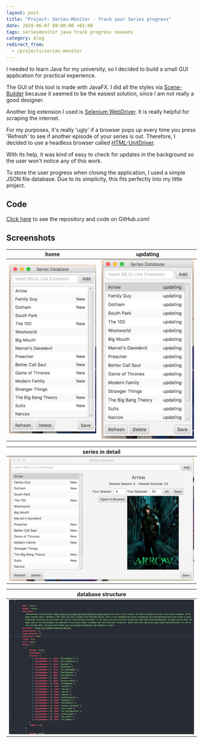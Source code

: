 ```yaml
---
layout: post
title: "Project: Series-Monitor - Track your Series progress"
date: 2019-06-07 09:00:00 +01:00
tags: seriesmonitor java track progress seasons
category: blog
redirect_from:
  - /projects/series-monitor
---
```


I needed to learn Java for my university, so I decided to build a small GUI application for practical experience.

The GUI of this tool is made with JavaFX. I did all the styles via [Scene-Builder](http://gluonhq.com/products/scene-builder/) because it seemed to be the easiest solution, since I am not really a good designer.

Another big extension I used is [Selenium WebDriver](https://www.seleniumhq.org/projects/webdriver/). It is really helpful for scraping the internet.

For my purposes, it's really 'ugly' if a browser pops up every time you press 'Refresh' to see if another episode of your series is out. Therefore, I decided to use a headless browser called [HTML-UnitDriver](https://github.com/SeleniumHQ/htmlunit-driver).

With its help, it was kind of easy to check for updates in the background so the user won't notice any of this work.

To store the user progress when closing the application, I used a simple JSON file database. Due to its simplicity, this fits perfectly into my little project.

## Code

[Click here](https://github.com/breuerfelix/Series-Monitor) to see the repository and code on GitHub.com!

## Screenshots

| home                                     | updating                                         |
| ---------------------------------------- | ------------------------------------------------ |
| ![home](/assets/series-monitor/home.png) | ![updating](/assets/series-monitor/updating.png) |


| series in detail |
| --- |
| ![series](/assets/series-monitor/series.png) |

| database structure |
| --- |
| ![database](/assets/series-monitor/database.png) |


